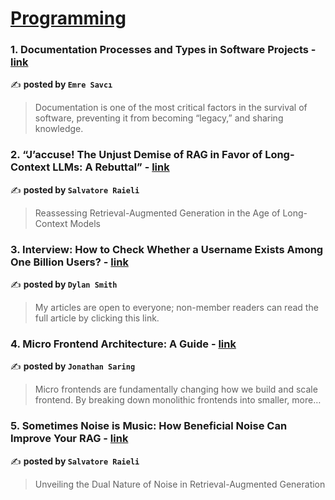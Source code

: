 
<h1><a href=https://medium.com/tag/programming/recommended target="_blank" rel="noopener noreferrer">Programming</a></h1>
<h3>1. Documentation Processes and Types in Software Projects - <a href="https://medium.com/trendyol-tech/documentation-processes-and-types-in-software-projects-0b55580c41d9" target="_blank" rel="noopener noreferrer">link</a></h3>

✍️ **posted by `Emre Savcı`**

<blockquote>Documentation is one of the most critical factors in the survival of software, preventing it from becoming “legacy,” and sharing knowledge.</blockquote>

<h3>2. “J’accuse! The Unjust Demise of RAG in Favor of Long-Context LLMs: A Rebuttal” - <a href="https://medium.com/ai-advances/jaccuse-the-unjust-demise-of-rag-in-favor-of-long-context-llms-a-rebuttal-c7e3220479a4" target="_blank" rel="noopener noreferrer">link</a></h3>

✍️ **posted by `Salvatore Raieli`**

<blockquote>Reassessing Retrieval-Augmented Generation in the Age of Long-Context Models</blockquote>

<h3>3. Interview: How to Check Whether a Username Exists Among One Billion Users? - <a href="https://medium.com/javarevisited/interview-how-to-check-whether-a-username-exists-among-one-billion-users-ffa0d0522998" target="_blank" rel="noopener noreferrer">link</a></h3>

✍️ **posted by `Dylan Smith`**

<blockquote>My articles are open to everyone; non-member readers can read the full article by clicking this link.</blockquote>

<h3>4. Micro Frontend Architecture: A Guide - <a href="https://medium.com/bitsrc/micro-frontend-architecture-a-guide-28f78ce825ad" target="_blank" rel="noopener noreferrer">link</a></h3>

✍️ **posted by `Jonathan Saring`**

<blockquote>Micro frontends are fundamentally changing how we build and scale frontend. By breaking down monolithic frontends into smaller, more…</blockquote>

<h3>5. Sometimes Noise is Music: How Beneficial Noise Can Improve Your RAG - <a href="https://medium.com/gitconnected/sometimes-noise-is-music-how-beneficial-noise-can-improve-your-rag-b9d67253500f" target="_blank" rel="noopener noreferrer">link</a></h3>

✍️ **posted by `Salvatore Raieli`**

<blockquote>Unveiling the Dual Nature of Noise in Retrieval-Augmented Generation</blockquote>

